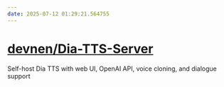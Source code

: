 ```yaml
---
date: 2025-07-12 01:29:21.564755
---
```


# [devnen/Dia-TTS-Server](https://github.com/devnen/Dia-TTS-Server)

Self-host Dia TTS with web UI, OpenAI API, voice cloning, and dialogue support